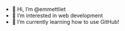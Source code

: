- 👋 Hi, I’m @emmettliet
- 👀 I’m interested in web development
- 🌱 I’m currently learning how to use GitHub!

<!---
emmettliet/emmettliet is a ✨ special ✨ repository because its `README.md` (this file) appears on your GitHub profile.
You can click the Preview link to take a look at your changes.
--->
